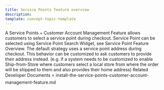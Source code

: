 ```yaml
---
title: Service Points feature overview
description:
template: concept-topic-template
---
```


A Service Points + Customer Account Management Feature allows customers to select a service point during checkout.
Service Point can be selected using Service Point Search Widget, see Service Point Feature Overview.
The default strategy uses a service point address during checkout. This behavior can be customized to ask customers to provide their address instead. (e.g. if a system needs to be customized to enable Ship-from-Store where customers select a local store from where the order will be shipped to them and also provides their home address)
Related Developer Documents
⭐ install-the-service-points-customer-account-management-feature.md
